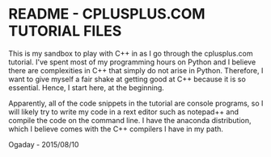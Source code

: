 README - CPLUSPLUS.COM TUTORIAL FILES
=====================================

This is my sandbox to play with C++ in as I go through the cplusplus.com tutorial. I've spent most of my programming hours on Python and I believe there are complexities in C++ that simply do not arise in Python. Therefore, I want to give myself a fair shake at getting good at C++ because it is so essential. Hence, I start here, at the beginning.

Apparently, all of the code snippets in the tutorial are console programs, so I will likely try to write my code in a rext editor such as notepad++ and compile the code on the command line. I have the anaconda distribution, which I believe comes with the C++ compilers I have in my path.

Ogaday - 2015/08/10
